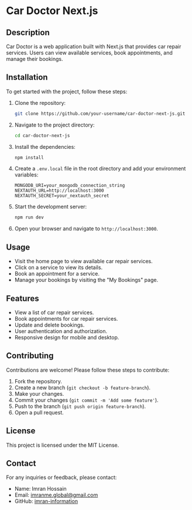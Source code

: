 # Car Doctor Next.js

## Description

Car Doctor is a web application built with Next.js that provides car repair services. Users can view available services, book appointments, and manage their bookings.

## Installation

To get started with the project, follow these steps:

1. Clone the repository:
    ```bash
    git clone https://github.com/your-username/car-doctor-next-js.git
    ```

2. Navigate to the project directory:
    ```bash
    cd car-doctor-next-js
    ```

3. Install the dependencies:
    ```bash
    npm install
    ```

4. Create a `.env.local` file in the root directory and add your environment variables:
    ```env
    MONGODB_URI=your_mongodb_connection_string
    NEXTAUTH_URL=http://localhost:3000
    NEXTAUTH_SECRET=your_nextauth_secret
    ```

5. Start the development server:
    ```bash
    npm run dev
    ```

6. Open your browser and navigate to `http://localhost:3000`.

## Usage

- Visit the home page to view available car repair services.
- Click on a service to view its details.
- Book an appointment for a service.
- Manage your bookings by visiting the "My Bookings" page.

## Features

- View a list of car repair services.
- Book appointments for car repair services.
- Update and delete bookings.
- User authentication and authorization.
- Responsive design for mobile and desktop.
 
## Contributing

Contributions are welcome! Please follow these steps to contribute:

1. Fork the repository.
2. Create a new branch (`git checkout -b feature-branch`).
3. Make your changes.
4. Commit your changes (`git commit -m 'Add some feature'`).
5. Push to the branch (`git push origin feature-branch`).
6. Open a pull request.

## License

This project is licensed under the MIT License.

## Contact

For any inquiries or feedback, please contact:

- Name: Imran Hossain
- Email: imranme.global@gmail.com
- GitHub: [imran-information](https://github.com/imran-information)